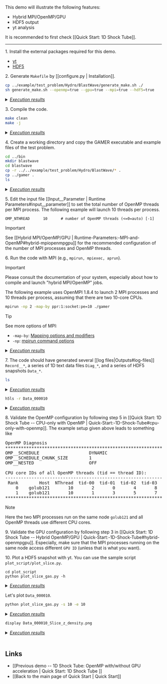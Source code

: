 This demo will illustrate the following features:
* Hybrid MPI/OpenMP/GPU
* HDF5 output
* yt analysis

It is recommended to first check [[Quick Start: 1D Shock Tube]].

***

1\. Install the external packages required for this demo.
* [yt](http://yt-project.org)
* [HDF5](https://support.hdfgroup.org/HDF5)

2\. Generate `Makefile` by [[configure.py | Installation]].
``` bash
cp ../example/test_problem/Hydro/BlastWave/generate_make.sh ./
sh generate_make.sh --openmp=true --gpu=true --mpi=true --hdf5=true
```
<details>
<summary><u><i>Execution results</i></u></summary>

<pre>
   ...
   ...
========================================
Makefile is created.
========================================
</pre>
</details>

3\. Compile the code.
``` bash
make clean
make -j
```
<details>
<summary><u><i>Execution results</i></u></summary>

<pre>
   ...
   ...
Compiling GAMER --> Successful!
</pre>
</details>

4\. Create a working directory and copy the GAMER executable and
example files of the test problem.
``` bash
cd ../bin
mkdir blastwave
cd blastwave
cp -r ../../example/test_problem/Hydro/BlastWave/* .
cp ../gamer .
ls
```
<details>
<summary><u><i>Execution results</i></u></summary>

<pre>
Input__Flag_Lohner  Input__Parameter  Input__TestProb  README  clean.sh  gamer  plot_profile.gpt  plot_slice.py
</pre>
</details>

5\. Edit the input file
[[Input__Parameter | Runtime Parameters#input__parameter]]
to set the total number of OpenMP threads per MPI process.
The following example will launch 10 threads per process.
```
OMP_NTHREAD      10      # number of OpenMP threads (<=0=auto) [-1]
```

> [!IMPORTANT]
> See [[Hybrid MPI/OpenMP/GPU | Runtime-Parameters:-MPI-and-OpenMP#hybrid-mpiopenmpgpu]]
for the recommended configuration of the number of MPI processes and OpenMP threads.

6\. Run the code with MPI (e.g., `mpirun, mpiexec, aprun`).
> [!IMPORTANT]
> Please consult the documentation of your system, especially about how to compile and launch "hybrid MPI/OpenMP" jobs.

The following example uses OpenMPI 1.8.4 to launch 2 MPI processes
and 10 threads per process, assuming that there are two 10-core CPUs.
```bash
mpirun -np 2 -map-by ppr:1:socket:pe=10 ./gamer
```
> [!TIP]
> See more options of MPI:
>   * `-map-by`: [Mapping options and modifiers](https://www.ibm.com/docs/en/smpi/10.2?topic=affinity-mapping-options-modifiers)
>   * `-np`: [mpirun command options](https://www.ibm.com/docs/da/smpi/10.2?topic=command-mpirun-options)
<details>
<summary><u><i>Execution results</i></u></summary>

<pre>
   ...
   ...
Time: 4.8438672e-03 -> 4.8932853e-03,   Step:     114 ->     115,   dt_base: 4.9418079e-05
Time: 4.8932853e-03 -> 4.9427910e-03,   Step:     115 ->     116,   dt_base: 4.9505779e-05
Time: 4.9427910e-03 -> 4.9923843e-03,   Step:     116 ->     117,   dt_base: 4.9593262e-05
Time: 4.9923843e-03 -> 5.0000000e-03,   Step:     117 ->     118,   dt_base: 7.6156993e-06
Output_DumpData_Total_HDF5 (DumpID = 10) ...
Output_DumpData_Total_HDF5 (DumpID = 10) ... done
Output_DumpData_Part (DumpID = 10) ...
Output_DumpData_Part (DumpID = 10) ... done
End_GAMER ...
End_MemFree ... done
End_GAMER ... done


~ GAME OVER ~
</pre>
</details>

7\. The code should have generated several [[log files|Outputs#log-files]]
`Record__*`, a series of 1D text data files `Diag_*`, and a series of
HDF5 snapshots `Data_*`.
```bash
ls
```
<details>
<summary><u><i>Execution results</i></u></summary>

<pre>
Data_000000  Data_000005  Data_000010  Diag_000004  Diag_000009         README               Record__Note         clean.sh
Data_000001  Data_000006  Diag_000000  Diag_000005  Diag_000010         Record__Dump         Record__PatchCount   gamer
Data_000002  Data_000007  Diag_000001  Diag_000006  Input__Flag_Lohner  Record__LoadBalance  Record__Performance  plot_profile.gpt
Data_000003  Data_000008  Diag_000002  Diag_000007  Input__Parameter    Record__MemInfo      Record__TimeStep     plot_slice.py
Data_000004  Data_000009  Diag_000003  Diag_000008  Input__TestProb     Record__NCorrUnphy   Record__Timing
</pre>
</details>

```bash
h5ls -r Data_000010
```
<details>
<summary><u><i>Execution results</i></u></summary>

<pre>
/                        Group
/GridData                Group
/GridData/Dens           Dataset {6016, 8, 8, 8}
/GridData/Engy           Dataset {6016, 8, 8, 8}
/GridData/MomX           Dataset {6016, 8, 8, 8}
/GridData/MomY           Dataset {6016, 8, 8, 8}
/GridData/MomZ           Dataset {6016, 8, 8, 8}
/Info                    Group
/Info/InputPara          Dataset {SCALAR}
/Info/KeyInfo            Dataset {SCALAR}
/Info/Makefile           Dataset {SCALAR}
/Info/SymConst           Dataset {SCALAR}
/Tree                    Group
/Tree/Corner             Dataset {6016, 3}
/Tree/Father             Dataset {6016}
/Tree/LBIdx              Dataset {6016}
/Tree/Sibling            Dataset {6016, 26}
/Tree/Son                Dataset {6016}
</pre>
</details>

8\. Validate the OpenMP configuration by following step 5 in
[[Quick Start: 1D Shock Tube -- CPU-only with OpenMP | Quick-Start:-1D-Shock-Tube#cpu-only-with-openmp]].
The example setup given above leads to something like
<pre>
OpenMP Diagnosis
***********************************************************************************
OMP__SCHEDULE                   DYNAMIC
OMP__SCHEDULE_CHUNK_SIZE        1
OMP__NESTED                     OFF

CPU core IDs of all OpenMP threads (tid == thread ID):
------------------------------------------------------------------------
 Rank        Host  NThread  tid-00  tid-01  tid-02  tid-03  tid-04  tid-05  tid-06  tid-07  tid-08  tid-09
    0    golub121       10       2       0       4       8      10      12      14      16      18       6
    1    golub121       10       1       3       5       7       9      11      13      15      17      19
***********************************************************************************
</pre>
> [!NOTE]
> Here the two MPI processes run on the same node `golub121` and all OpenMP threads use different CPU cores.

9\. Validate the GPU configuration by following step 3 in
[[Quick Start: 1D Shock Tube -- Hybrid OpenMP/GPU | Quick-Start:-1D-Shock-Tube#hybrid-openmpgpu]].
Especially, make sure that the MPI processes running on the
same node access different `GPU ID` (unless that is what you want).

10\. Plot a HDF5 snapshot with yt. You can use the sample script `plot_script/plot_slice.py`.
```
cd plot_script
python plot_slice_gas.py -h
```
<details>
<summary><u><i>Execution results</i></u></summary>

<pre>
usage: plot_slice_gas.py [-h] -s IDX_START -e IDX_END [-d DIDX] [-i PREFIX]

Plot gas density slices for the blast wave test

optional arguments:
  -h, --help    show this help message and exit
  -s IDX_START  first data index
  -e IDX_END    last data index
  -d DIDX       delta data index [1]
  -i PREFIX     data path prefix [../]
</pre>
</details>

Let's plot `Data_000010`.
``` bash
python plot_slice_gas.py -s 10 -e 10
```
<details>
<summary><u><i>Execution results</i></u></summary>

<pre>
Command-line arguments:
-------------------------------------------------------------------
plot_slice_gas.py -s 10 -e 10
-------------------------------------------------------------------

yt : [WARNING  ] 2017-12-11 20:34:09,787 Cannot determine code units ==> Use units_override to specify the units
yt : [WARNING  ] 2017-12-11 20:34:09,788 Assuming length unit = 1.0 cm
yt : [WARNING  ] 2017-12-11 20:34:09,789 Assuming time unit = 1.0 s
yt : [WARNING  ] 2017-12-11 20:34:09,789 Assuming mass unit = 1.0 g
yt : [INFO     ] 2017-12-11 20:34:09,842 Parameters: current_time              = 0.005
yt : [INFO     ] 2017-12-11 20:34:09,842 Parameters: domain_dimensions         = [32 32 32]
yt : [INFO     ] 2017-12-11 20:34:09,843 Parameters: domain_left_edge          = [ 0.  0.  0.]
yt : [INFO     ] 2017-12-11 20:34:09,844 Parameters: domain_right_edge         = [ 1.  1.  1.]
yt : [INFO     ] 2017-12-11 20:34:09,845 Parameters: cosmological_simulation   = 0
yt : [INFO     ] 2017-12-11 20:34:14,783 xlim = 0.000000 1.000000
yt : [INFO     ] 2017-12-11 20:34:14,784 ylim = 0.000000 1.000000
yt : [INFO     ] 2017-12-11 20:34:14,786 xlim = 0.000000 1.000000
yt : [INFO     ] 2017-12-11 20:34:14,787 ylim = 0.000000 1.000000
yt : [INFO     ] 2017-12-11 20:34:14,810 Making a fixed resolution buffer of (('gas', 'density')) 800 by 800
yt : [INFO     ] 2017-12-11 20:34:18,923 Saving plot Data_000010_Slice_z_density.png
</pre>
</details>

```bash
display Data_000010_Slice_z_density.png
```
<details>
<summary><u><i>Execution results</i></u></summary>

[[images/blastwave.png | alt=blastwave]]
</details>

<br>

## Links
* [[Previous demo -- 1D Shock Tube: OpenMP with/without GPU acceleration | Quick Start: 1D Shock Tube ]]
* [[Back to the main page of Quick Start | Quick Start]]
